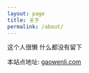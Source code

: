 ```yaml
---
layout: page
title: 关于
permalink: /about/
---
```



这个人很懒 什么都没有留下



本站点地址: [gaowenli.com](gaowenli.com)